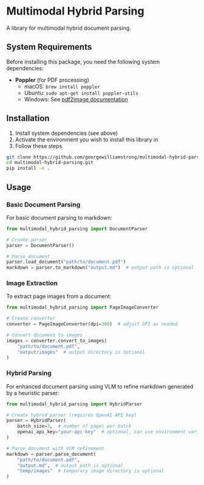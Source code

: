 # Multimodal Hybrid Parsing

A library for multimodal hybrid document parsing.

## System Requirements

Before installing this package, you need the following system dependencies:

- **Poppler** (for PDF processing)
  - macOS: `brew install poppler`
  - Ubuntu: `sudo apt-get install poppler-utils`
  - Windows: See [pdf2image documentation](https://github.com/Belval/pdf2image#windows)

## Installation

1. Install system dependencies (see above)
2. Activate the environment you wish to install this library in
3. Follow these steps
```bash
git clone https://github.com/georgewilliamstrong/multimodal-hybrid-parsing.git
cd multimodal-hybrid-parsing.git
pip install -e .
```

## Usage

### Basic Document Parsing

For basic document parsing to markdown:

```python
from multimodal_hybrid_parsing import DocumentParser

# Create parser
parser = DocumentParser()

# Parse document
parser.load_document("path/to/document.pdf")
markdown = parser.to_markdown("output.md")  # output path is optional
```

### Image Extraction

To extract page images from a document:

```python
from multimodal_hybrid_parsing import PageImageConverter

# Create converter
converter = PageImageConverter(dpi=300)  # adjust DPI as needed

# Convert document to images
images = converter.convert_to_images(
    "path/to/document.pdf",
    "output/images"  # output directory is optional
)
```

### Hybrid Parsing

For enhanced document parsing using VLM to refine markdown generated by a heuristic parser:

```python
from multimodal_hybrid_parsing import HybridParser

# Create hybrid parser (requires OpenAI API key)
parser = HybridParser(
    batch_size=3,  # number of pages per batch
    openai_api_key="your-api-key"  # optional, can use environment variable
)

# Parse document with VLM refinement
markdown = parser.parse_document(
    "path/to/document.pdf",
    "output.md",  # output path is optional
    "temp/images"  # temporary image directory is optional
)
```
